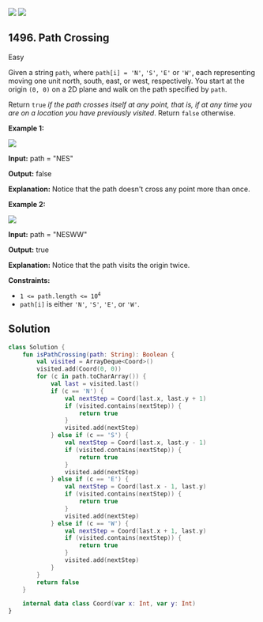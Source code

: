 [![](https://img.shields.io/github/stars/javadev/LeetCode-in-Kotlin?label=Stars&style=flat-square)](https://github.com/javadev/LeetCode-in-Kotlin)
[![](https://img.shields.io/github/forks/javadev/LeetCode-in-Kotlin?label=Fork%20me%20on%20GitHub%20&style=flat-square)](https://github.com/javadev/LeetCode-in-Kotlin/fork)

## 1496\. Path Crossing

Easy

Given a string `path`, where `path[i] = 'N'`, `'S'`, `'E'` or `'W'`, each representing moving one unit north, south, east, or west, respectively. You start at the origin `(0, 0)` on a 2D plane and walk on the path specified by `path`.

Return `true` _if the path crosses itself at any point, that is, if at any time you are on a location you have previously visited_. Return `false` otherwise.

**Example 1:**

![](https://assets.leetcode.com/uploads/2020/06/10/screen-shot-2020-06-10-at-123929-pm.png)

**Input:** path = "NES"

**Output:** false

**Explanation:** Notice that the path doesn't cross any point more than once.

**Example 2:**

![](https://assets.leetcode.com/uploads/2020/06/10/screen-shot-2020-06-10-at-123843-pm.png)

**Input:** path = "NESWW"

**Output:** true

**Explanation:** Notice that the path visits the origin twice.

**Constraints:**

*   <code>1 <= path.length <= 10<sup>4</sup></code>
*   `path[i]` is either `'N'`, `'S'`, `'E'`, or `'W'`.

## Solution

```kotlin
class Solution {
    fun isPathCrossing(path: String): Boolean {
        val visited = ArrayDeque<Coord>()
        visited.add(Coord(0, 0))
        for (c in path.toCharArray()) {
            val last = visited.last()
            if (c == 'N') {
                val nextStep = Coord(last.x, last.y + 1)
                if (visited.contains(nextStep)) {
                    return true
                }
                visited.add(nextStep)
            } else if (c == 'S') {
                val nextStep = Coord(last.x, last.y - 1)
                if (visited.contains(nextStep)) {
                    return true
                }
                visited.add(nextStep)
            } else if (c == 'E') {
                val nextStep = Coord(last.x - 1, last.y)
                if (visited.contains(nextStep)) {
                    return true
                }
                visited.add(nextStep)
            } else if (c == 'W') {
                val nextStep = Coord(last.x + 1, last.y)
                if (visited.contains(nextStep)) {
                    return true
                }
                visited.add(nextStep)
            }
        }
        return false
    }

    internal data class Coord(var x: Int, var y: Int)
}
```